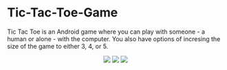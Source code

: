 # Tic-Tac-Toe-Game
Tic Tac Toe is an Android game where you can play with someone - a human or alone - with the computer.
You also have options of incresing the size of the game to either 3, 4, or 5.

<p align="center">
  <img src="https://i.imgur.com/ihYjxz0.png"/>
  <img src="https://i.imgur.com/iI5tCG5.png"/>
  <img src="https://i.imgur.com/F74u7cj.png"/>
</p>
